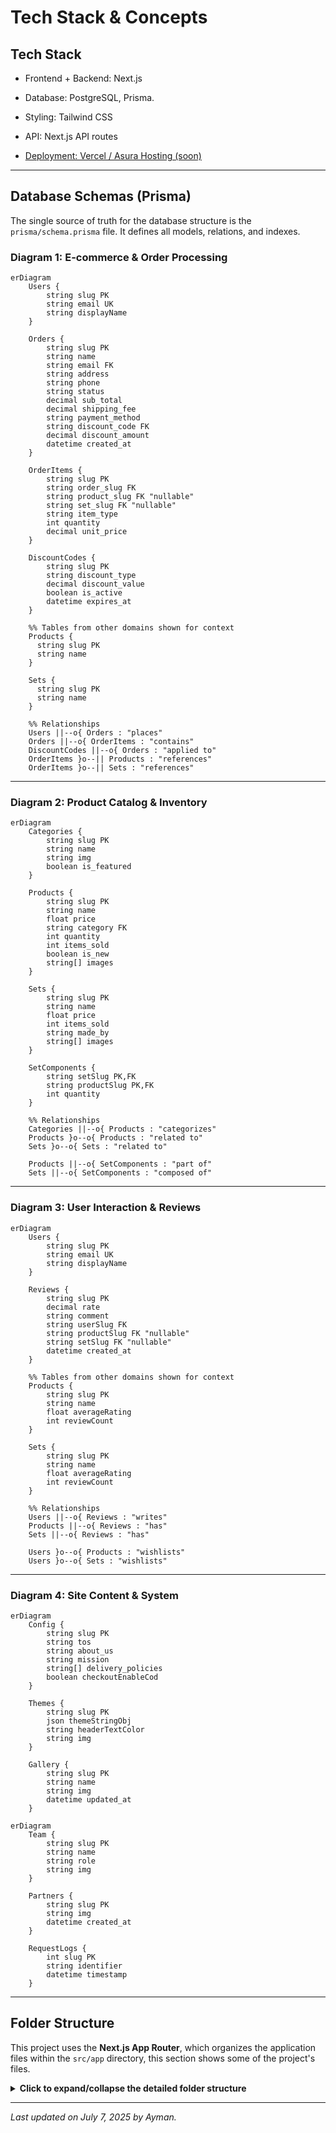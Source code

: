 # Tech Stack & Concepts

## Tech Stack

- Frontend + Backend: Next.js

- Database: PostgreSQL, Prisma.

- Styling: Tailwind CSS

- API: Next.js API routes

- [Deployment: Vercel / Asura Hosting (soon)](/docs/Getting-Started/Deployment)

---

## **Database Schemas (Prisma)**

The single source of truth for the database structure is the `prisma/schema.prisma` file. It defines all models, relations, and indexes.

### Diagram 1: E-commerce & Order Processing

```mermaid
erDiagram
    Users {
        string slug PK
        string email UK
        string displayName
    }

    Orders {
        string slug PK
        string name
        string email FK
        string address
        string phone
        string status
        decimal sub_total
        decimal shipping_fee
        string payment_method
        string discount_code FK
        decimal discount_amount
        datetime created_at
    }

    OrderItems {
        string slug PK
        string order_slug FK
        string product_slug FK "nullable"
        string set_slug FK "nullable"
        string item_type
        int quantity
        decimal unit_price
    }

    DiscountCodes {
        string slug PK
        string discount_type
        decimal discount_value
        boolean is_active
        datetime expires_at
    }

    %% Tables from other domains shown for context
    Products {
      string slug PK
      string name
    }

    Sets {
      string slug PK
      string name
    }

    %% Relationships
    Users ||--o{ Orders : "places"
    Orders ||--o{ OrderItems : "contains"
    DiscountCodes ||--o{ Orders : "applied to"
    OrderItems }o--|| Products : "references"
    OrderItems }o--|| Sets : "references"
```

---

### Diagram 2: Product Catalog & Inventory

```mermaid
erDiagram
    Categories {
        string slug PK
        string name
        string img
        boolean is_featured
    }

    Products {
        string slug PK
        string name
        float price
        string category FK
        int quantity
        int items_sold
        boolean is_new
        string[] images
    }

    Sets {
        string slug PK
        string name
        float price
        int items_sold
        string made_by
        string[] images
    }

    SetComponents {
        string setSlug PK,FK
        string productSlug PK,FK
        int quantity
    }

    %% Relationships
    Categories ||--o{ Products : "categorizes"
    Products }o--o{ Products : "related to"
    Sets }o--o{ Sets : "related to"

    Products ||--o{ SetComponents : "part of"
    Sets ||--o{ SetComponents : "composed of"
```

---

### Diagram 3: User Interaction & Reviews

```mermaid
erDiagram
    Users {
        string slug PK
        string email UK
        string displayName
    }

    Reviews {
        string slug PK
        decimal rate
        string comment
        string userSlug FK
        string productSlug FK "nullable"
        string setSlug FK "nullable"
        datetime created_at
    }

    %% Tables from other domains shown for context
    Products {
        string slug PK
        string name
        float averageRating
        int reviewCount
    }

    Sets {
        string slug PK
        string name
        float averageRating
        int reviewCount
    }

    %% Relationships
    Users ||--o{ Reviews : "writes"
    Products ||--o{ Reviews : "has"
    Sets ||--o{ Reviews : "has"

    Users }o--o{ Products : "wishlists"
    Users }o--o{ Sets : "wishlists"
```

---

### Diagram 4: Site Content & System

```mermaid
erDiagram
    Config {
        string slug PK
        string tos
        string about_us
        string mission
        string[] delivery_policies
        boolean checkoutEnableCod
    }

    Themes {
        string slug PK
        json themeStringObj
        string headerTextColor
        string img
    }

    Gallery {
        string slug PK
        string name
        string img
        datetime updated_at
    }
```

```mermaid
erDiagram
    Team {
        string slug PK
        string name
        string role
        string img
    }

    Partners {
        string slug PK
        string img
        datetime created_at
    }

    RequestLogs {
        int slug PK
        string identifier
        datetime timestamp
    }
```

---

## **Folder Structure**

This project uses the **Next.js App Router**, which organizes the application files within the `src/app` directory, this section shows some of the project's files.

<details>
<summary><strong>Click to expand/collapse the detailed folder structure</strong></summary>

- **Root Directory (`/`)**

  - `.env.local`: **(Untracked)** Local environment variables. Contains secrets like database URLs and API keys.
  - `.env.local.example`: An example file for environment variables. New developers should copy this to `.env.local`.
  - `.eslintrc.json`: Configuration for ESLint, our code linter.
  - `.gitignore`: Specifies files and folders to be ignored by Git (e.g., `node_modules`, `.env.local`).
  - `jsconfig.json`: Configures path aliases (e.g., `@/components`) for easier imports.
  - `next.config.mjs`: The main configuration file for Next.js.
  - `package.json`: Lists project dependencies, metadata, and scripts (e.g., `npm run dev`).
  - `postcss.config.mjs`: Configuration for PostCSS, used by Tailwind CSS.
  - `README.md`: This documentation file.

- **`backups/`**: Directory for storing database or application backups. _(Note: This should typically be in `.gitignore` to avoid committing large backup files to the repository)._

- **`prisma/`**: Contains all database-related configurations for the Prisma ORM.

  - `schema.prisma`: The primary schema file defining all database models and relations.
  - `dev.db`: **(Untracked)** A local SQLite database file, likely used for development.

- **`public/`**: Stores static assets that are publicly accessible from the root URL.
- **`uploads/`**: Stores assets of the store's items.

  - `icon.png`: Application icon, likely used as a favicon.

- **`setup-files/`**: Contains utility scripts for project setup or maintenance.

  - `manage-users.js`: A script to create fake accounts for testing and grant/revoke admin privileges from any account.
  - `seed-fake-info.js`: A script to populate the database with dummy data for testing.

- **`src/`**: The main source code for the entire application.
  <!-- - `middleware-out.js`: A build artifact from Next.js middleware compilation. -->

  - **`app/`**: The core of the Next.js application, using the App Router.
    - `layout.js`, `page.js`, `error.js`, `loading.js`, `not-found.js`: Root-level special files that define the main layout, homepage, and global states.
    - **`about/`**: The "About Us" page.
    - **`account/`**: The user's private account section.
      - `orders/`: Displays a user's order history and details for a specific order (`[slug]`).
      - `wishlist/`: The user's product wishlist.
    - **`admin/`**: The protected admin dashboard for managing the store.
      - `components/`: React components used exclusively within the admin dashboard.
        - `forms/`: A well-organized set of forms for creating/editing every data model (Products, Categories, etc.).
      - `hooks/`: Custom React hooks specific to the admin panel.
      - `utils/`: Helper functions for admin-related tasks.
    - **`api/`**: Backend API endpoints (Route Handlers).
      - `auth/`: Handles user authentication (login, signout, session check).
      - `backup/`: API endpoint to trigger a server backup.
      - `uploads/[...path]`: API endpoint to get uploaded files.
      - `cron/`: Endpoints designed to be called by scheduled jobs (e.g., cleanup tasks).
      - `tables/`: A generic, dynamic API for performing CRUD operations on database tables, likely used by the admin panel.
      - `user/`: API routes for user-specific actions like managing wishlists and orders.
    - **`checkout/`**: The order checkout page and flow.
    - **`contact/`**: The "Contact Us" page.
    - **`login/`**: The user login page.
    - **`sets/`**: Pages for displaying product sets/bundles.
    - **`store/`**: The main product browsing pages, including the main store page and individual product detail pages (`[slug]`).
    - **`tos/`**: The "Terms of Service" page.
  - **`actions/`**: Contains Next.js Server Actions, used for server-side form submissions and mutations.
    - `authActions.js`: Server actions related to authentication.
    - `reviews.js`: Server actions related to reviews.
  - **`assets/`**: Static assets like images and fonts that are part of the build process.
  - **`components/`**: Global, reusable React components shared across the application.
    - `account-components/`: Components specific to the user account section.
    - `home-components/`: Components used only on the homepage.
    - `others-components/`: Common, shared components like `Header`, `Footer`, `Spinner`, etc.
    - `store-components/`: Components used in the product browsing and detail pages.
  - **`context/`**: React Context providers for managing global state.
    - `ConfirmModal.js`: A context for a global confirmation dialog.
  - **`helpers/`**: General-purpose utility functions that are not tied to a specific framework feature.
  - **`hooks/`**: Global, reusable React hooks.
  - **`lib/`**: Core library code, services, and backend utilities.
    - `auth.js`, `session.js`: Core authentication logic.
    - `db.js`: Initializes and exports the Prisma client instance.
    - `email.js`: Service for sending emails.
    - `rate-limiter-db.js`: Logic for API rate limiting.
    - `...and more`
  - **`styles/`**: Global stylesheets.
    - `globals.css`: Main stylesheet for Tailwind CSS and other global styles.

</details>

---

_Last updated on July 7, 2025 by Ayman._
